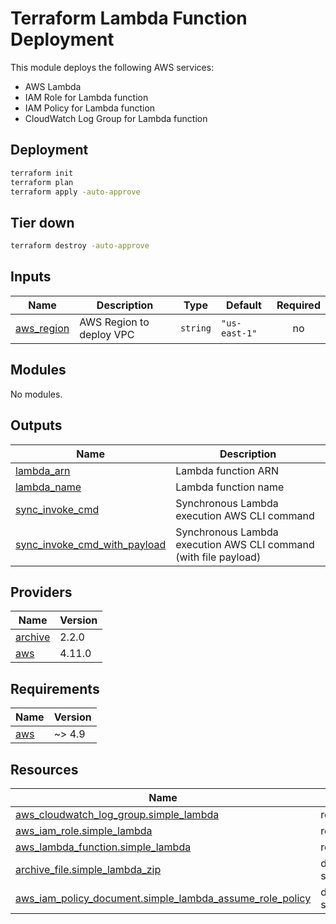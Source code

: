 <!-- BEGIN_TF_DOCS -->

# Terraform Lambda Function Deployment

This module deploys the following AWS services:

* AWS Lambda
* IAM Role for Lambda function
* IAM Policy for Lambda function
* CloudWatch Log Group for Lambda function

## Deployment

```sh
terraform init
terraform plan
terraform apply -auto-approve
```

## Tier down

```sh
terraform destroy -auto-approve
```
## Inputs

| Name | Description | Type | Default | Required |
|------|-------------|------|---------|:--------:|
| <a name="input_aws_region"></a> [aws\_region](#input\_aws\_region) | AWS Region to deploy VPC | `string` | `"us-east-1"` | no |
## Modules

No modules.
## Outputs

| Name | Description |
|------|-------------|
| <a name="output_lambda_arn"></a> [lambda\_arn](#output\_lambda\_arn) | Lambda function ARN |
| <a name="output_lambda_name"></a> [lambda\_name](#output\_lambda\_name) | Lambda function name |
| <a name="output_sync_invoke_cmd"></a> [sync\_invoke\_cmd](#output\_sync\_invoke\_cmd) | Synchronous Lambda execution AWS CLI command |
| <a name="output_sync_invoke_cmd_with_payload"></a> [sync\_invoke\_cmd\_with\_payload](#output\_sync\_invoke\_cmd\_with\_payload) | Synchronous Lambda execution AWS CLI command (with file payload) |
## Providers

| Name | Version |
|------|---------|
| <a name="provider_archive"></a> [archive](#provider\_archive) | 2.2.0 |
| <a name="provider_aws"></a> [aws](#provider\_aws) | 4.11.0 |
## Requirements

| Name | Version |
|------|---------|
| <a name="requirement_aws"></a> [aws](#requirement\_aws) | ~> 4.9 |
## Resources

| Name | Type |
|------|------|
| [aws_cloudwatch_log_group.simple_lambda](https://registry.terraform.io/providers/hashicorp/aws/latest/docs/resources/cloudwatch_log_group) | resource |
| [aws_iam_role.simple_lambda](https://registry.terraform.io/providers/hashicorp/aws/latest/docs/resources/iam_role) | resource |
| [aws_lambda_function.simple_lambda](https://registry.terraform.io/providers/hashicorp/aws/latest/docs/resources/lambda_function) | resource |
| [archive_file.simple_lambda_zip](https://registry.terraform.io/providers/hashicorp/archive/latest/docs/data-sources/file) | data source |
| [aws_iam_policy_document.simple_lambda_assume_role_policy](https://registry.terraform.io/providers/hashicorp/aws/latest/docs/data-sources/iam_policy_document) | data source |

<!-- END_TF_DOCS -->